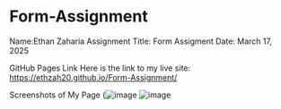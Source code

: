 # Form-Assignment
Name:Ethan Zaharia
Assignment Title: Form Assigment
Date: March 17, 2025

GitHub Pages Link Here is the link to my live site: https://ethzah20.github.io/Form-Assignment/

Screenshots of My Page (![image](https://github.com/user-attachments/assets/7559d1fe-a78f-4b8f-9e8d-94cdc4423a61)
![image](https://github.com/user-attachments/assets/e356a380-42a1-490d-89df-927573a5bfb9)

